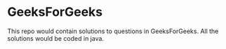 # GeeksForGeeks
This repo would contain solutions to questions in GeeksForGeeks. All the solutions would be coded in java.
